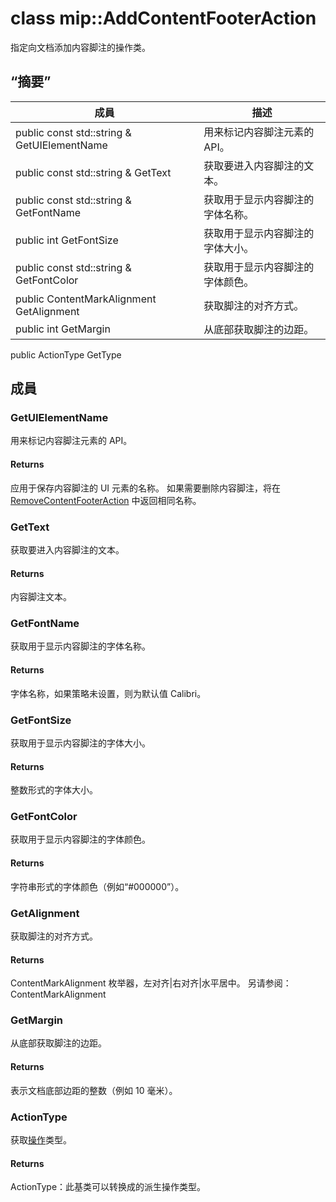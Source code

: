 # <a name="class-mipaddcontentfooteraction"></a>class mip::AddContentFooterAction 
指定向文档添加内容脚注的操作类。
## <a name="summary"></a>“摘要”
 成員                        | 描述                                
--------------------------------|---------------------------------------------
public const std::string & GetUIElementName | 用来标记内容脚注元素的 API。
public const std::string & GetText | 获取要进入内容脚注的文本。
public const std::string & GetFontName | 获取用于显示内容脚注的字体名称。
public int GetFontSize | 获取用于显示内容脚注的字体大小。
public const std::string & GetFontColor | 获取用于显示内容脚注的字体颜色。
public ContentMarkAlignment GetAlignment | 获取脚注的对齐方式。
public int GetMargin | 从底部获取脚注的边距。
public ActionType GetType
## <a name="members"></a>成員
### <a name="getuielementname"></a>GetUIElementName
用来标记内容脚注元素的 API。
#### <a name="returns"></a>Returns
应用于保存内容脚注的 UI 元素的名称。 如果需要删除内容脚注，将在 [RemoveContentFooterAction](#classmip_1_1_remove_content_footer_action) 中返回相同名称。
### <a name="gettext"></a>GetText
获取要进入内容脚注的文本。
#### <a name="returns"></a>Returns
内容脚注文本。
### <a name="getfontname"></a>GetFontName
获取用于显示内容脚注的字体名称。
#### <a name="returns"></a>Returns
字体名称，如果策略未设置，则为默认值 Calibri。
### <a name="getfontsize"></a>GetFontSize
获取用于显示内容脚注的字体大小。
#### <a name="returns"></a>Returns
整数形式的字体大小。
### <a name="getfontcolor"></a>GetFontColor
获取用于显示内容脚注的字体颜色。
#### <a name="returns"></a>Returns
字符串形式的字体颜色（例如“#000000”）。
### <a name="getalignment"></a>GetAlignment
获取脚注的对齐方式。
#### <a name="returns"></a>Returns
ContentMarkAlignment 枚举器，左对齐|右对齐|水平居中。 
另请参阅：ContentMarkAlignment
### <a name="getmargin"></a>GetMargin
从底部获取脚注的边距。
#### <a name="returns"></a>Returns
表示文档底部边距的整数（例如 10 毫米）。
### <a name="actiontype"></a>ActionType
获取[操作](#classmip_1_1_action)类型。
#### <a name="returns"></a>Returns
ActionType：此基类可以转换成的派生操作类型。